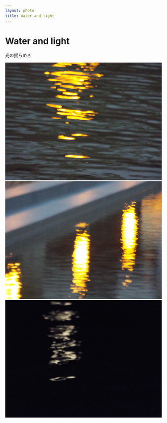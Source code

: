 ```yaml
---
layout: photo
title: Water and light
---
```

# Water and light
光の揺らめき

![image](/assets/images/water_and_light_1.jpg)
![image](/assets/images/water_and_light_2.jpg)
![image](/assets/images/water_and_light_3.jpg)
